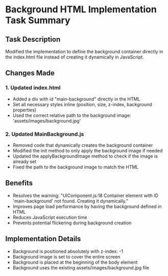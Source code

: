 # Background HTML Implementation Task Summary

## Task Description
Modified the implementation to define the background container directly in the index.html file instead of creating it dynamically in JavaScript.

## Changes Made

### 1. Updated index.html
- Added a div with id "main-background" directly in the HTML
- Set all necessary styles inline (position, size, z-index, background properties)
- Used the correct relative path to the background image: 'assets/images/background.jpg'

### 2. Updated MainBackground.js
- Removed code that dynamically creates the background container
- Modified the init method to only apply the background image if needed
- Updated the applyBackgroundImage method to check if the image is already set
- Fixed the path to the background image to match the HTML

## Benefits
- Resolves the warning: "UIComponent.js:18 Container element with ID 'main-background' not found. Creating it dynamically."
- Improves page load performance by having the background defined in HTML
- Reduces JavaScript execution time
- Prevents potential flickering during background creation

## Implementation Details
- Background is positioned absolutely with z-index: -1
- Background image is set to cover the entire screen
- Background is placed at the beginning of the body element
- Background uses the existing assets/images/background.jpg file
